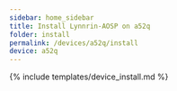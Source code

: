 ```yaml
---
sidebar: home_sidebar
title: Install Lynnrin-AOSP on a52q
folder: install
permalink: /devices/a52q/install
device: a52q
---
```

{% include templates/device_install.md %}
